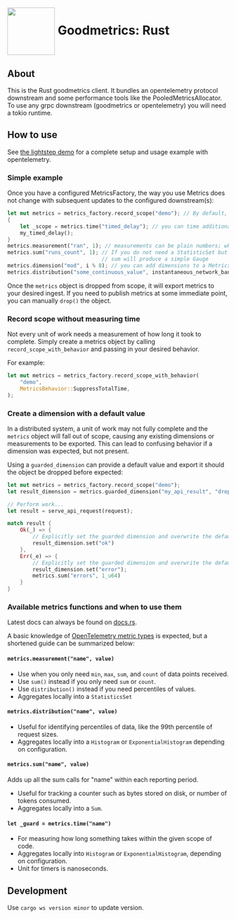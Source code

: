# <img src="https://user-images.githubusercontent.com/3454741/151748581-1ad6c34c-f583-4813-b878-d19c98ec3427.png" width="108em" align="center"/> Goodmetrics: Rust

## About

This is the Rust goodmetrics client. It bundles an opentelemetry protocol downstream and
some performance tools like the PooledMetricsAllocator.
To use any grpc downstream (goodmetrics or opentelemetry) you will need a tokio runtime.

## How to use

See [the lightstep demo](./src/benches/lightstep.rs) for a complete setup and usage example with opentelemetry.

### Simple example

Once you have a configured MetricsFactory, the way you use Metrics does not change with subsequent
updates to the configured downstream(s):

```rust
let mut metrics = metrics_factory.record_scope("demo"); // By default, includes a "demo_totaltime" histogram measurement, capturing the time it took to complete the unit of work
{
    let _scope = metrics.time("timed_delay"); // you can time additional scopes
    my_timed_delay();
}
metrics.measurement("ran", 1); // measurements can be plain numbers; when preaggregated they are StatisticSets (min/max/sum/count)
metrics.sum("runs_count", 1); // If you do not need a StatisticSet but rather a simple counter,
                              // sum will produce a simple Gauge
metrics.dimension("mod", i % 8); // you can add dimensions to a Metrics whenever you want. All measurements in this Metrics record are dimensioned by this value.
metrics.distribution("some_continuous_value", instantaneous_network_bandwidth); // histograms are aggregated sparsely, and truncated to 2 significant figures (base 10).
```

Once the `metrics` object is dropped from scope, it will export metrics to your desired ingest. If you need to publish metrics at some immediate point, you can manually `drop()` the object.

### Record scope without measuring time

Not every unit of work needs a measurement of how long it took to complete. Simply create a metrics object by calling `record_scope_with_behavior` and passing in your desired behavior.

For example:

```rust
let mut metrics = metrics_factory.record_scope_with_behavior(
    "demo",
    MetricsBehavior::SuppressTotalTime,
);
```

### Create a dimension with a default value

In a distributed system, a unit of work may not fully complete and the `metrics` object will fall out of scope, causing any existing dimensions or measurements to be exported. This can lead to confusing behavior if a dimension was expected, but not present.

Using a `guarded_dimension` can provide a default value and export it should the object be dropped before expected:

```rust
let mut metrics = metrics_factory.record_scope("demo");
let result_dimension = metrics.guarded_dimension("my_api_result", "dropped_early");

// Perform work...
let result = serve_api_request(request);

match result {
    Ok(_) => {
        // Explicitly set the guarded dimension and overwrite the default value
        result_dimension.set("ok")
    },
    Err(_e) => {
        // Explicitly set the guarded dimension and overwrite the default value
        result_dimension.set("error");
        metrics.sum("errors", 1_u64)
    }
}
```

### Available metrics functions and when to use them

Latest docs can always be found on [docs.rs](https://docs.rs/goodmetrics/latest/goodmetrics/).

A basic knowledge of [OpenTelemetry metric types](https://opentelemetry.io/docs/specs/otel/metrics/data-model/#metric-points) is expected, but a shortened guide can be summarized below:

#### `metrics.measurement("name", value)`

* Use when you only need `min`, `max`, `sum`, and `count` of data points received.
* Use `sum()` instead if you only need `sum` or `count`.
* Use `distribution()` instead if you need percentiles of values.
* Aggregates locally into a `StatisticsSet`

#### `metrics.distribution("name", value)`

* Useful for identifying percentiles of data, like the 99th percentile of request sizes.
* Aggregates locally into a `Histogram` or `ExponentialHistogram` depending on configuration.

#### `metrics.sum("name", value)`

Adds up all the sum calls for "name" within each reporting period.

* Useful for tracking a counter such as bytes stored on disk, or number of tokens consumed.
* Aggregates locally into a `Sum`.

#### `let _guard = metrics.time("name")`

* For measuring how long something takes within the given scope of code.
* Aggregates locally into `Histogram` or `ExponentialHistogram`, depending on configuration.
* Unit for timers is nanoseconds.

## Development

Use `cargo ws version minor` to update version.
